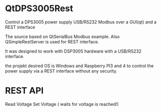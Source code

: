 # QtDPS3005Rest
Control a DPS3005 power supply USB/RS232 Modbus over a GUI(qt) and a REST interface 

The source based on QtSerialBus Modbus example.
Also QSimpleRestServer is used for REST interface.

It was designed to work with DSP3005 hardware with a USB/RS232 interface.

the projekt desired OS is Windows and Raspberry PI3 and 4 
to control the power supply via a REST interface without any security.


REST API
========

Read Voltage
Set Voltage ( waits for voltage is reached!) 
